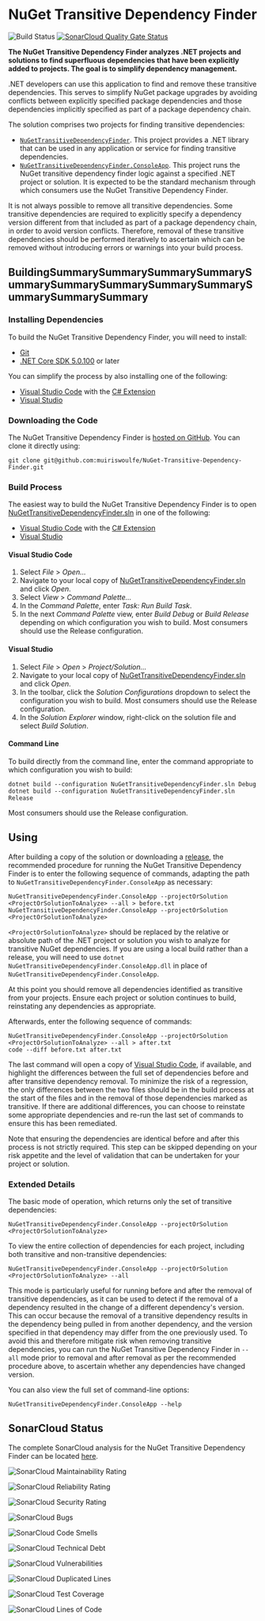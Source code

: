 # NuGet Transitive Dependency Finder

<!-- © Muiris Woulfe. Licensed under the MIT License. -->

![Build Status][buildbadge]
[![SonarCloud Quality Gate Status][sonarcloudbadge]][sonarcloud]

**The NuGet Transitive Dependency Finder analyzes .NET projects and solutions to
find superfluous dependencies that have been explicitly added to projects. The
goal is to simplify dependency management.**

.NET developers can use this application to find and remove these transitive
dependencies. This serves to simplify NuGet package upgrades by avoiding
conflicts between explicitly specified package dependencies and those
dependencies implicitly specified as part of a package dependency chain.

The solution comprises two projects for finding transitive dependencies:

- [`NuGetTransitiveDependencyFinder`][codelibrary]. This project provides a .NET
  library that can be used in any application or service for finding transitive
  dependencies.
- [`NuGetTransitiveDependencyFinder.ConsoleApp`][codeconsoleapp]. This project
  runs the NuGet transitive dependency finder logic against a specified .NET
  project or solution. It is expected to be the standard mechanism through which
  consumers use the NuGet Transitive Dependency Finder.

It is not always possible to remove all transitive dependencies. Some transitive
dependencies are required to explicitly specify a dependency version different
from that included as part of a package dependency chain, in order to avoid
version conflicts. Therefore, removal of these transitive dependencies should be
performed iteratively to ascertain which can be removed without introducing
errors or warnings into your build process.

## BuildingSummarySummarySummarySummarySummarySummarySummarySummarySummarySummarySummarySummary

### Installing Dependencies

To build the NuGet Transitive Dependency Finder, you will need to install:

- [Git][git]
- [.NET Core SDK 5.0.100][netcoresdk] or later

You can simplify the process by also installing one of the following:

- [Visual Studio Code][vscode] with the [C# Extension][vscodecsharp]
- [Visual Studio][vs]

### Downloading the Code

The NuGet Transitive Dependency Finder is [hosted on GitHub][github]. You can
clone it directly using:

```Batchfile
git clone git@github.com:muiriswoulfe/NuGet-Transitive-Dependency-Finder.git
```

### Build Process

The easiest way to build the NuGet Transitive Dependency Finder is to open
[NuGetTransitiveDependencyFinder.sln][codesolution] in one of the following:

- [Visual Studio Code][vscode] with the [C# Extension][vscodecsharp]
- [Visual Studio][vs]

#### Visual Studio Code

1. Select *File* > *Open...*
1. Navigate to your local copy of
   [NuGetTransitiveDependencyFinder.sln][codesolution] and click *Open*.
1. Select *View* > *Command Palette...*
1. In the *Command Palette*, enter *Task: Run Build Task*.
1. In the next *Command Palette* view, enter *Build Debug* or *Build Release*
   depending on which configuration you wish to build. Most consumers should use
   the Release configuration.

#### Visual Studio

1. Select *File* > *Open* > *Project/Solution...*
1. Navigate to your local copy of
   [NuGetTransitiveDependencyFinder.sln][codesolution] and click *Open*.
1. In the toolbar, click the *Solution Configurations* dropdown to select the
   configuration you wish to build. Most consumers should use the Release
   configuration.
1. In the *Solution Explorer* window, right-click on the solution file and
   select *Build Solution*.

#### Command Line

To build directly from the command line, enter the command appropriate to which
configuration you wish to build:

```Batchfile
dotnet build --configuration NuGetTransitiveDependencyFinder.sln Debug
dotnet build --configuration NuGetTransitiveDependencyFinder.sln Release
```

Most consumers should use the Release configuration.

## Using

After building a copy of the solution or downloading a [release][releases], the
recommended procedure for running the NuGet Transitive Dependency Finder is to
enter the following sequence of commands, adapting the path to
`NuGetTransitiveDependencyFinder.ConsoleApp` as necessary:

```Batchfile
NuGetTransitiveDependencyFinder.ConsoleApp --projectOrSolution <ProjectOrSolutionToAnalyze> --all > before.txt
NuGetTransitiveDependencyFinder.ConsoleApp --projectOrSolution <ProjectOrSolutionToAnalyze>
```

`<ProjectOrSolutionToAnalyze>` should be replaced by the relative or absolute
path of the .NET project or solution you wish to analyze for transitive NuGet
dependencies. If you are using a local build rather than a release, you will
need to use `dotnet NuGetTransitiveDependencyFinder.ConsoleApp.dll` in place of
`NuGetTransitiveDependencyFinder.ConsoleApp`.

At this point you should remove all dependencies identified as transitive from
your projects. Ensure each project or solution continues to build, reinstating
any dependencies as appropriate.

Afterwards, enter the following sequence of commands:

```Batchfile
NuGetTransitiveDependencyFinder.ConsoleApp --projectOrSolution <ProjectOrSolutionToAnalyze> --all > after.txt
code --diff before.txt after.txt
```

The last command will open a copy of [Visual Studio Code][vscode], if available,
and highlight the differences between the full set of dependencies before and
after transitive dependency removal. To minimize the risk of a regression, the
only differences between the two files should be in the build process at the
start of the files and in the removal of those dependencies marked as
transitive. If there are additional differences, you can choose to reinstate
some appropriate dependencies and re-run the last set of commands to ensure this
has been remediated.

Note that ensuring the dependencies are identical before and after this process
is not strictly required. This step can be skipped depending on your risk
appetite and the level of validation that can be undertaken for your project or
solution.

### Extended Details

The basic mode of operation, which returns only the set of transitive
dependencies:

```Batchfile
NuGetTransitiveDependencyFinder.ConsoleApp --projectOrSolution <ProjectOrSolutionToAnalyze>
```

To view the entire collection of dependencies for each project, including both
transitive and non-transitive dependencies:

```Batchfile
NuGetTransitiveDependencyFinder.ConsoleApp --projectOrSolution <ProjectOrSolutionToAnalyze> --all
```

This mode is particularly useful for running before and after the removal of
transitive dependencies, as it can be used to detect if the removal of a
dependency resulted in the change of a different dependency's version. This can
occur because the removal of a transitive dependency results in the dependency
being pulled in from another dependency, and the version specified in that
dependency may differ from the one previously used. To avoid this and therefore
mitigate risk when removing transitive dependencies, you can run the NuGet
Transitive Dependency Finder in `--all` mode prior to removal and after removal
as per the recommended procedure above, to ascertain whether any dependencies
have changed version.

You can also view the full set of command-line options:

```Batchfile
NuGetTransitiveDependencyFinder.ConsoleApp --help
```

## SonarCloud Status

The complete SonarCloud analysis for the NuGet Transitive Dependency Finder can
be located [here][sonarcloud].

![SonarCloud Maintainability Rating][sonarcloudmaintainability]

![SonarCloud Reliability Rating][sonarcloudreliability]

![SonarCloud Security Rating][sonarcloudsecurity]

![SonarCloud Bugs][sonarcloudbugs]

![SonarCloud Code Smells][sonarcloudcodesmells]

![SonarCloud Technical Debt][sonarcloudtechnicaldebt]

![SonarCloud Vulnerabilities][sonarcloudvulnerabilities]

![SonarCloud Duplicated Lines][sonarcloudduplicatedlines]

![SonarCloud Test Coverage][sonarcloudtestcoverage]

![SonarCloud Lines of Code][sonarcloudlinesofcode]

[buildbadge]: https://github.com/muiriswoulfe/NuGet-Transitive-Dependency-Finder/workflows/Build/badge.svg
[sonarcloudbadge]: https://sonarcloud.io/api/project_badges/measure?project=muiriswoulfe_NuGet-Transitive-Dependency-Finder&metric=alert_status
[sonarcloud]: https://sonarcloud.io/dashboard?id=muiriswoulfe_NuGet-Transitive-Dependency-Finder
[codelibrary]:  https://github.com/muiriswoulfe/NuGet-Transitive-Dependency-Finder/tree/main/src/NuGetTransitiveDependencyFinder
[codeconsoleapp]: https://github.com/muiriswoulfe/NuGet-Transitive-Dependency-Finder/tree/main/src/NuGetTransitiveDependencyFinder.ConsoleApp
[codesolution]: https://github.com/muiriswoulfe/NuGet-Transitive-Dependency-Finder/blob/main/NuGetTransitiveDependencyFinder.sln
[git]: https://git-scm.com/
[github]: https://github.com/muiriswoulfe/NuGet-Transitive-Dependency-Finder
[netcoresdk]: https://dotnet.microsoft.com/download/dotnet-core/5.0
[vs]: https://visualstudio.microsoft.com/
[vscode]: https://code.visualstudio.com/
[vscodecsharp]: https://marketplace.visualstudio.com/items?itemName=ms-dotnettools.csharp
[releases]: https://github.com/muiriswoulfe/NuGet-Transitive-Dependency-Finder/releases/
[sonarcloudmaintainability]: https://sonarcloud.io/api/project_badges/measure?project=muiriswoulfe_NuGet-Transitive-Dependency-Finder&metric=sqale_rating
[sonarcloudreliability]: https://sonarcloud.io/api/project_badges/measure?project=muiriswoulfe_NuGet-Transitive-Dependency-Finder&metric=reliability_rating
[sonarcloudsecurity]: https://sonarcloud.io/api/project_badges/measure?project=muiriswoulfe_NuGet-Transitive-Dependency-Finder&metric=security_rating
[sonarcloudbugs]: https://sonarcloud.io/api/project_badges/measure?project=muiriswoulfe_NuGet-Transitive-Dependency-Finder&metric=bugs
[sonarcloudcodesmells]: https://sonarcloud.io/api/project_badges/measure?project=muiriswoulfe_NuGet-Transitive-Dependency-Finder&metric=code_smells
[sonarcloudtechnicaldebt]: https://sonarcloud.io/api/project_badges/measure?project=muiriswoulfe_NuGet-Transitive-Dependency-Finder&metric=sqale_index
[sonarcloudvulnerabilities]: https://sonarcloud.io/api/project_badges/measure?project=muiriswoulfe_NuGet-Transitive-Dependency-Finder&metric=vulnerabilities
[sonarcloudduplicatedlines]: https://sonarcloud.io/api/project_badges/measure?project=muiriswoulfe_NuGet-Transitive-Dependency-Finder&metric=duplicated_lines_density
[sonarcloudtestcoverage]: https://sonarcloud.io/api/project_badges/measure?project=muiriswoulfe_NuGet-Transitive-Dependency-Finder&metric=coverage
[sonarcloudlinesofcode]: https://sonarcloud.io/api/project_badges/measure?project=muiriswoulfe_NuGet-Transitive-Dependency-Finder&metric=ncloc
